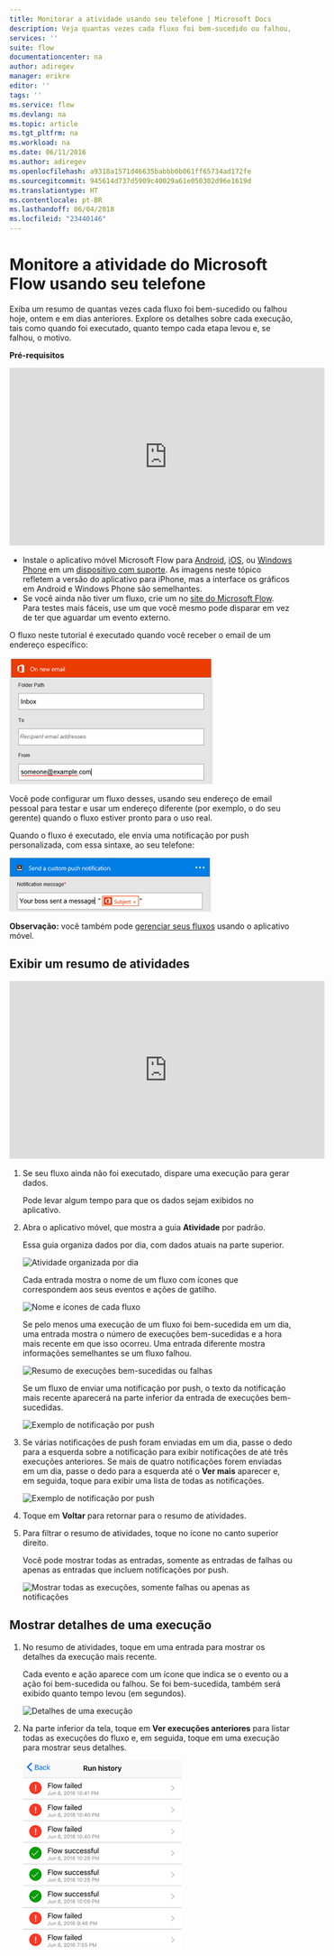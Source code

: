 ```yaml
---
title: Monitorar a atividade usando seu telefone | Microsoft Docs
description: Veja quantas vezes cada fluxo foi bem-sucedido ou falhou, quando ocorreu cada execução e quanto tempo demorou
services: ''
suite: flow
documentationcenter: na
author: adiregev
manager: erikre
editor: ''
tags: ''
ms.service: flow
ms.devlang: na
ms.topic: article
ms.tgt_pltfrm: na
ms.workload: na
ms.date: 06/11/2016
ms.author: adiregev
ms.openlocfilehash: a9318a1571d46635babbb0b061ff65734ad172fe
ms.sourcegitcommit: 945614d737d5909c40029a61e050302d96e1619d
ms.translationtype: HT
ms.contentlocale: pt-BR
ms.lasthandoff: 06/04/2018
ms.locfileid: "23440146"
---
```

# <a name="monitor-activity-in-microsoft-flow-from-your-phone"></a>Monitore a atividade do Microsoft Flow usando seu telefone
Exiba um resumo de quantas vezes cada fluxo foi bem-sucedido ou falhou hoje, ontem e em dias anteriores. Explore os detalhes sobre cada execução, tais como quando foi executado, quanto tempo cada etapa levou e, se falhou, o motivo.

**Pré-requisitos**

<iframe width="560" height="315" src="https://www.youtube.com/embed/vZuYZ64K3tI?list=PL8nfc9haGeb55I9wL9QnWyHp3ctU2_ThF" frameborder="0" allowfullscreen></iframe>

* Instale o aplicativo móvel Microsoft Flow para [Android](https://aka.ms/flowmobiledocsandroid), [iOS](https://aka.ms/flowmobiledocsios), ou [Windows Phone](https://aka.ms/flowmobilewindows) em um [dispositivo com suporte](getting-started.md#use-the-mobile-app). As imagens neste tópico refletem a versão do aplicativo para iPhone, mas a interface os gráficos em Android e Windows Phone são semelhantes.
* Se você ainda não tiver um fluxo, crie um no [site do Microsoft Flow](https://flow.microsoft.com/). Para testes mais fáceis, use um que você mesmo pode disparar em vez de ter que aguardar um evento externo.

O fluxo neste tutorial é executado quando você receber o email de um endereço específico:

![Dispara o fluxo com o recebimento de uma mensagem de um endereço específico](./media/mobile-monitor-activity/create-trigger.png)

Você pode configurar um fluxo desses, usando seu endereço de email pessoal para testar e usar um endereço diferente (por exemplo, o do seu gerente) quando o fluxo estiver pronto para o uso real.

Quando o fluxo é executado, ele envia uma notificação por push personalizada, com essa sintaxe, ao seu telefone:

![Enviar notificação por push](./media/mobile-monitor-activity/create-event.png)

**Observação:** você também pode [gerenciar seus fluxos](mobile-manage-flows.md) usando o aplicativo móvel.

## <a name="display-a-summary-of-activity"></a>Exibir um resumo de atividades
<iframe width="560" height="315" src="https://www.youtube.com/embed/nVCGJamOw6s?list=PL8nfc9haGeb55I9wL9QnWyHp3ctU2_ThF" frameborder="0" allowfullscreen></iframe>

1. Se seu fluxo ainda não foi executado, dispare uma execução para gerar dados.
   
    Pode levar algum tempo para que os dados sejam exibidos no aplicativo.
2. Abra o aplicativo móvel, que mostra a guia **Atividade** por padrão.
   
    Essa guia organiza dados por dia, com dados atuais na parte superior.
   
    ![Atividade organizada por dia](./media/mobile-monitor-activity/activity-day2.png)
   
    Cada entrada mostra o nome de um fluxo com ícones que correspondem aos seus eventos e ações de gatilho.
   
    ![Nome e ícones de cada fluxo](./media/mobile-monitor-activity/activity-flow-name.png)
   
    Se pelo menos uma execução de um fluxo foi bem-sucedida em um dia, uma entrada mostra o número de execuções bem-sucedidas e a hora mais recente em que isso ocorreu. Uma entrada diferente mostra informações semelhantes se um fluxo falhou.
   
    ![Resumo de execuções bem-sucedidas ou falhas](./media/mobile-monitor-activity/activity-summary.png)
   
    Se um fluxo de enviar uma notificação por push, o texto da notificação mais recente aparecerá na parte inferior da entrada de execuções bem-sucedidas.
   
    ![Exemplo de notificação por push](./media/mobile-monitor-activity/activity-notification.png)
3. Se várias notificações de push foram enviadas em um dia, passe o dedo para a esquerda sobre a notificação para exibir notificações de até três execuções anteriores. Se mais de quatro notificações forem enviadas em um dia, passe o dedo para a esquerda até o **Ver mais** aparecer e, em seguida, toque para exibir uma lista de todas as notificações.
   
    ![Exemplo de notificação por push](./media/mobile-monitor-activity/activity-notification-list.png)
4. Toque em **Voltar** para retornar para o resumo de atividades.
5. Para filtrar o resumo de atividades, toque no ícone no canto superior direito.
   
    Você pode mostrar todas as entradas, somente as entradas de falhas ou apenas as entradas que incluem notificações por push.
   
    ![Mostrar todas as execuções, somente falhas ou apenas as notificações](./media/mobile-monitor-activity/activity-filter.png)

## <a name="show-details-of-a-run"></a>Mostrar detalhes de uma execução
1. No resumo de atividades, toque em uma entrada para mostrar os detalhes da execução mais recente.
   
     Cada evento e ação aparece com um ícone que indica se o evento ou a ação foi bem-sucedida ou falhou. Se foi bem-sucedida, também será exibido quanto tempo levou (em segundos).
   
    ![Detalhes de uma execução](./media/mobile-monitor-activity/activity-icons.png)
2. Na parte inferior da tela, toque em **Ver execuções anteriores** para listar todas as execuções do fluxo e, em seguida, toque em uma execução para mostrar seus detalhes.
   
    ![Histórico de execuções bem-sucedidas / falha](./media/mobile-monitor-activity/history-mixed.png)

